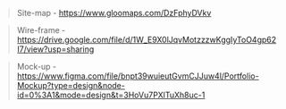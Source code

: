 
> Site-map - https://www.gloomaps.com/DzFphyDVkv

> Wire-frame - https://drive.google.com/file/d/1W_E9X0lJqvMotzzzwKggIyToO4gp62I7/view?usp=sharing

> Mock-up - https://www.figma.com/file/bnpt39wuieutGvmCJJuw4l/Portfolio-Mockup?type=design&node-id=0%3A1&mode=design&t=3HoVu7PXlTuXh8uc-1
 